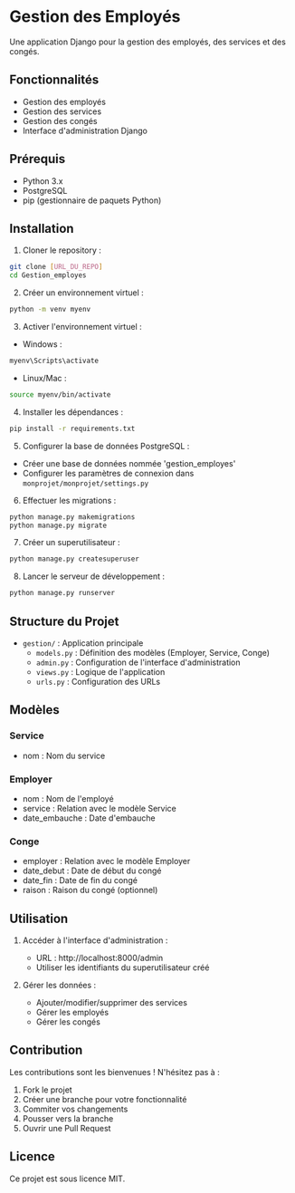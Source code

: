 # Gestion des Employés

Une application Django pour la gestion des employés, des services et des congés.

## Fonctionnalités

- Gestion des employés
- Gestion des services
- Gestion des congés
- Interface d'administration Django

## Prérequis

- Python 3.x
- PostgreSQL
- pip (gestionnaire de paquets Python)

## Installation

1. Cloner le repository :
```bash
git clone [URL_DU_REPO]
cd Gestion_employes
```

2. Créer un environnement virtuel :
```bash
python -m venv myenv
```

3. Activer l'environnement virtuel :
- Windows :
```bash
myenv\Scripts\activate
```
- Linux/Mac :
```bash
source myenv/bin/activate
```

4. Installer les dépendances :
```bash
pip install -r requirements.txt
```

5. Configurer la base de données PostgreSQL :
- Créer une base de données nommée 'gestion_employes'
- Configurer les paramètres de connexion dans `monprojet/monprojet/settings.py`

6. Effectuer les migrations :
```bash
python manage.py makemigrations
python manage.py migrate
```

7. Créer un superutilisateur :
```bash
python manage.py createsuperuser
```

8. Lancer le serveur de développement :
```bash
python manage.py runserver
```

## Structure du Projet

- `gestion/` : Application principale
  - `models.py` : Définition des modèles (Employer, Service, Conge)
  - `admin.py` : Configuration de l'interface d'administration
  - `views.py` : Logique de l'application
  - `urls.py` : Configuration des URLs

## Modèles

### Service
- nom : Nom du service

### Employer
- nom : Nom de l'employé
- service : Relation avec le modèle Service
- date_embauche : Date d'embauche

### Conge
- employer : Relation avec le modèle Employer
- date_debut : Date de début du congé
- date_fin : Date de fin du congé
- raison : Raison du congé (optionnel)

## Utilisation

1. Accéder à l'interface d'administration :
   - URL : http://localhost:8000/admin
   - Utiliser les identifiants du superutilisateur créé

2. Gérer les données :
   - Ajouter/modifier/supprimer des services
   - Gérer les employés
   - Gérer les congés

## Contribution

Les contributions sont les bienvenues ! N'hésitez pas à :
1. Fork le projet
2. Créer une branche pour votre fonctionnalité
3. Commiter vos changements
4. Pousser vers la branche
5. Ouvrir une Pull Request

## Licence

Ce projet est sous licence MIT. 
